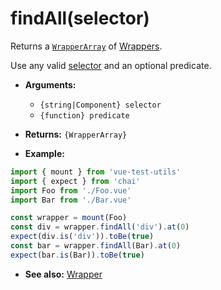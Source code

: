 # findAll(selector)

Returns a [`WrapperArray`](../wrapper-array/README.md) of [Wrappers](README.md).

Use any valid [selector](../selectors.md) and an optional predicate.

- **Arguments:**
  - `{string|Component} selector`
  - `{function} predicate`

- **Returns:** `{WrapperArray}`

- **Example:**

```js
import { mount } from 'vue-test-utils'
import { expect } from 'chai'
import Foo from './Foo.vue'
import Bar from './Bar.vue'

const wrapper = mount(Foo)
const div = wrapper.findAll('div').at(0)
expect(div.is('div')).toBe(true)
const bar = wrapper.findAll(Bar).at(0)
expect(bar.is(Bar)).toBe(true)
```

- **See also:** [Wrapper](README.md)
